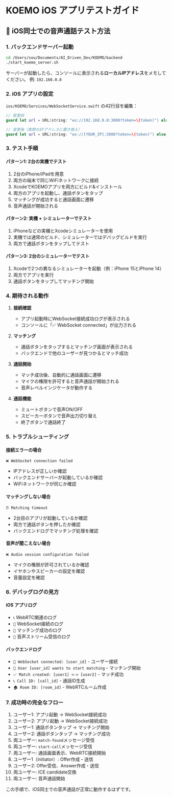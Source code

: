 # KOEMO iOS アプリテストガイド

## 🎯 iOS同士での音声通話テスト方法

### 1. バックエンドサーバー起動

```bash
cd /Users/sou/Documents/AI_Driven_Dev/KOEMO/backend
./start_koemo_server.sh
```

サーバーが起動したら、コンソールに表示される**ローカルIPアドレス**をメモしてください。
例: `192.168.0.8`

### 2. iOS アプリの設定

`ios/KOEMO/Services/WebSocketService.swift` の42行目を編集：

```swift
// 変更前
guard let url = URL(string: "ws://192.168.0.8:3000?token=\(token)") else {

// 変更後（実際のIPアドレスに置き換え）  
guard let url = URL(string: "ws://[YOUR_IP]:3000?token=\(token)") else {
```

### 3. テスト手順

#### パターン1: 2台の実機でテスト
1. 2台のiPhone/iPadを用意
2. 両方の端末で同じWiFiネットワークに接続
3. XcodeでKOEMOアプリを両方にビルド&インストール
4. 両方のアプリを起動し、通話ボタンをタップ
5. マッチングが成功すると通話画面に遷移
6. 音声通話が開始される

#### パターン2: 実機 + シミュレーターでテスト
1. iPhoneなどの実機とXcodeシミュレーターを使用
2. 実機では通常のビルド、シミュレーターではデバッグビルドを実行
3. 両方で通話ボタンをタップしてテスト

#### パターン3: 2台のシミュレーターでテスト
1. Xcodeで2つの異なるシミュレーターを起動（例：iPhone 15とiPhone 14）
2. 両方でアプリを実行
3. 通話ボタンをタップしてマッチング開始

### 4. 期待される動作

1. **接続確認**
   - アプリ起動時にWebSocket接続成功ログが表示される
   - コンソールに「✅ WebSocket connected」が出力される

2. **マッチング**
   - 通話ボタンをタップするとマッチング画面が表示される
   - バックエンドで他のユーザーが見つかるとマッチ成功

3. **通話開始**
   - マッチ成功後、自動的に通話画面に遷移
   - マイクの権限を許可すると音声通話が開始される
   - 音声レベルインジケータが動作する

4. **通話機能**
   - ミュートボタンで音声ON/OFF
   - スピーカーボタンで音声出力切り替え
   - 終了ボタンで通話終了

### 5. トラブルシューティング

#### 接続エラーの場合
```
❌ WebSocket connection failed
```
- IPアドレスが正しいか確認
- バックエンドサーバーが起動しているか確認
- WiFiネットワークが同じか確認

#### マッチングしない場合  
```
⏰ Matching timeout
```
- 2台目のアプリが起動しているか確認
- 両方で通話ボタンを押したか確認
- バックエンドログでマッチング処理を確認

#### 音声が聞こえない場合
```
❌ Audio session configuration failed
```
- マイクの権限が許可されているか確認
- イヤホンやスピーカーの設定を確認
- 音量設定を確認

### 6. デバッグログの見方

#### iOS アプリログ
- `📞` WebRTC関連のログ
- `🔌` WebSocket接続のログ  
- `🎉` マッチング成功のログ
- `🎵` 音声ストリーム受信のログ

#### バックエンドログ
- `🔌 WebSocket connected: [user_id]` - ユーザー接続
- `🎯 User [user_id] wants to start matching` - マッチング開始
- `✅ Match created: [user1] <-> [user2]` - マッチ成功
- `📞 Call ID: [call_id]` - 通話ID生成
- `🏠 Room ID: [room_id]` - WebRTCルーム作成

### 7. 成功時の完全なフロー

1. ユーザー1: アプリ起動 → WebSocket接続成功
2. ユーザー2: アプリ起動 → WebSocket接続成功  
3. ユーザー1: 通話ボタンタップ → マッチング開始
4. ユーザー2: 通話ボタンタップ → マッチング成功
5. 両ユーザー: `match-found`メッセージ受信
6. 両ユーザー: `start-call`メッセージ受信
7. 両ユーザー: 通話画面表示、WebRTC接続開始
8. ユーザー1（initiator）: Offer作成・送信
9. ユーザー2: Offer受信、Answer作成・送信
10. 両ユーザー: ICE candidate交換
11. 両ユーザー: 音声通話開始

この手順で、iOS同士での音声通話が正常に動作するはずです。